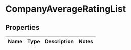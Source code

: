 # CompanyAverageRatingList

## Properties
Name | Type | Description | Notes
------------ | ------------- | ------------- | -------------
